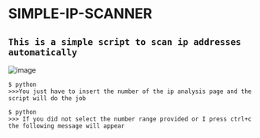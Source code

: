 # SIMPLE-IP-SCANNER
##  ```This is a simple script to scan ip addresses automatically```
![image](https://user-images.githubusercontent.com/90658763/230062907-e929ca84-a851-4cf5-a46e-69a25924835e.png)

 ```console
$ python
>>>You just have to insert the number of the ip analysis page and the script will do the job
```
 ```console
$ python
>>> If you did not select the number range provided or I press ctrl+c the following message will appear
```

